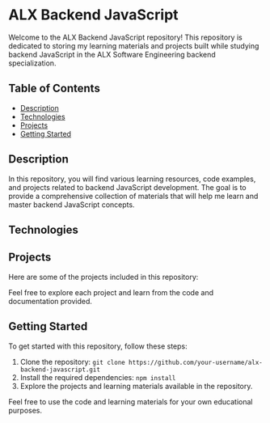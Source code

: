 # ALX Backend JavaScript

Welcome to the ALX Backend JavaScript repository! This repository is dedicated to storing my learning materials and projects built while studying backend JavaScript in the ALX Software Engineering backend specialization.

## Table of Contents

- [Description](#description)
- [Technologies](#technologies)
- [Projects](#projects)
- [Getting Started](#getting-started)

## Description

In this repository, you will find various learning resources, code examples, and projects related to backend JavaScript development. The goal is to provide a comprehensive collection of materials that will help me learn and master backend JavaScript concepts.

## Technologies

<!-- The projects in this repository are built using the following technologies:
- Node.js
- Express.js
- MongoDB
- and more... -->

## Projects

Here are some of the projects included in this repository:

<!-- - Project 1: [Project Name](link-to-project)
- Project 2: [Project Name](link-to-project)
- Project 3: [Project Name](link-to-project) -->

Feel free to explore each project and learn from the code and documentation provided.

## Getting Started

To get started with this repository, follow these steps:

1. Clone the repository: `git clone https://github.com/your-username/alx-backend-javascript.git`
2. Install the required dependencies: `npm install`
3. Explore the projects and learning materials available in the repository.

Feel free to use the code and learning materials for your own educational purposes.

